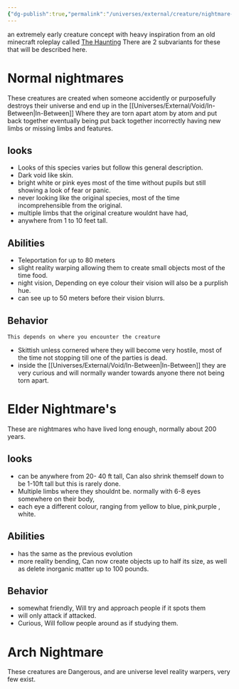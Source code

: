 ```yaml
---
{"dg-publish":true,"permalink":"/universes/external/creature/nightmare-s/"}
---
```



an extremely early creature concept with heavy inspiration from an old minecraft roleplay called [The Haunting](https://www.youtube.com/playlist?list=PLMIih0GGEVFwGvm4Nos5D87nx21QO0whn) There are 2 subvariants for these that will be described here.

# Normal nightmares

These creatures are created when someone accidently or purposefully destroys their universe and end up in the [[Universes/External/Void/In-Between\|In-Between]] Where they are torn apart atom by atom and put back together eventually being put back together incorrectly having new limbs or missing limbs and features.
## looks
- Looks of this species varies but follow this general description.
- Dark void like skin.
- bright white or pink eyes most of the time without pupils but still showing a look of fear or panic.
- never looking like the original species, most of the time incomprehensible from the original.
- multiple limbs that the original creature wouldnt have had,
- anywhere from 1 to 10 feet tall.
  
## Abilities
- Teleportation for up to 80 meters
- slight reality warping allowing them to create small objects most of the time food.
- night vision, Depending on eye colour their vision will also be a purplish hue.
- can see up to 50 meters before their vision blurrs.
    
## Behavior
    This depends on where you encounter the creature
- Skittish unless cornered where they will become very hostile, most of the time not stopping till one of the parties is dead.
- inside the [[Universes/External/Void/In-Between\|In-Between]] they are very curious and will normally wander towards anyone there not being torn apart.
# Elder Nightmare's

These are nightmares who have lived long enough, normally about 200 years.

## looks

- can be anywhere from 20- 40 ft tall, Can also shrink themself down to be 1-10ft tall but this is rarely done.
- Multiple limbs where they shouldnt be. normally with 6-8 eyes somewhere on their body,
- each eye a different colour, ranging from yellow to blue, pink,purple , white.

## Abilities

- has the same as the previous evolution
- more reality bending, Can now create objects up to half its size, as well as delete inorganic matter up to 100 pounds.

## Behavior

- somewhat friendly, Will try and approach people if it spots them
- will only attack if attacked.
- Curious, Will follow people around as if studying them.

# Arch Nightmare

These creatures are Dangerous, and are universe level reality warpers, very few exist.